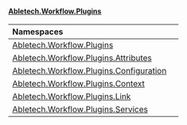 #### [Abletech.Workflow.Plugins](index.md 'index')

| Namespaces | |
| :--- | :--- |
| [Abletech.Workflow.Plugins](Abletech_Workflow_Plugins.md 'Abletech.Workflow.Plugins') |  |
| [Abletech.Workflow.Plugins.Attributes](Abletech_Workflow_Plugins_Attributes.md 'Abletech.Workflow.Plugins.Attributes') |  |
| [Abletech.Workflow.Plugins.Configuration](Abletech_Workflow_Plugins_Configuration.md 'Abletech.Workflow.Plugins.Configuration') |  |
| [Abletech.Workflow.Plugins.Context](Abletech_Workflow_Plugins_Context.md 'Abletech.Workflow.Plugins.Context') |  |
| [Abletech.Workflow.Plugins.Link](Abletech_Workflow_Plugins_Link.md 'Abletech.Workflow.Plugins.Link') |  |
| [Abletech.Workflow.Plugins.Services](Abletech_Workflow_Plugins_Services.md 'Abletech.Workflow.Plugins.Services') |  |
